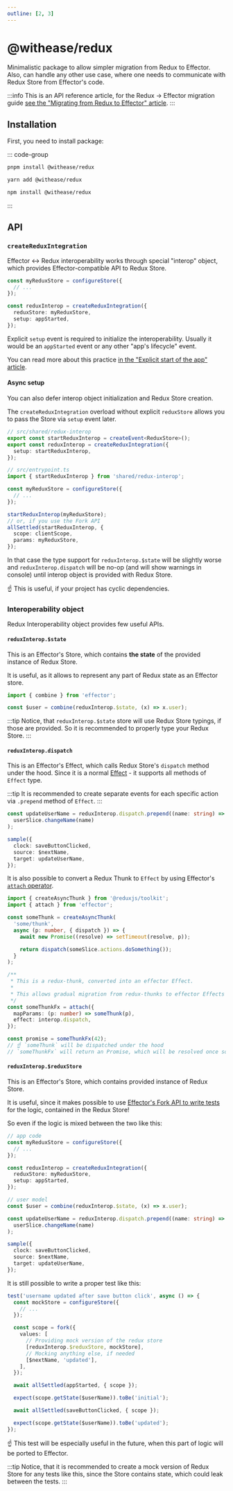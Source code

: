```yaml
---
outline: [2, 3]
---
```


# @withease/redux

Minimalistic package to allow simpler migration from Redux to Effector.
Also, can handle any other use case, where one needs to communicate with Redux Store from Effector's code.

:::info
This is an API reference article, for the Redux -> Effector migration guide [see the "Migrating from Redux to Effector" article](/magazine/migration_from_redux).
:::

## Installation

First, you need to install package:

::: code-group

```sh [pnpm]
pnpm install @withease/redux
```

```sh [yarn]
yarn add @withease/redux
```

```sh [npm]
npm install @withease/redux
```

:::

## API

### `createReduxIntegration`

Effector <-> Redux interoperability works through special "interop" object, which provides Effector-compatible API to Redux Store.

```ts
const myReduxStore = configureStore({
  // ...
});

const reduxInterop = createReduxIntegration({
  reduxStore: myReduxStore,
  setup: appStarted,
});
```

Explicit `setup` event is required to initialize the interoperability. Usually it would be an `appStarted` event or any other "app's lifecycle" event.

You can read more about this practice [in the "Explicit start of the app" article](/magazine/explicit_start).

#### Async setup

You can also defer interop object initialization and Redux Store creation.

The `createReduxIntegration` overload without explicit `reduxStore` allows you to pass the Store via `setup` event later.

```ts
// src/shared/redux-interop
export const startReduxInterop = createEvent<ReduxStore>();
export const reduxInterop = createReduxIntegration({
  setup: startReduxInterop,
});

// src/entrypoint.ts
import { startReduxInterop } from 'shared/redux-interop';

const myReduxStore = configureStore({
  // ...
});

startReduxInterop(myReduxStore);
// or, if you use the Fork API
allSettled(startReduxInterop, {
  scope: clientScope,
  params: myReduxStore,
});
```

In that case the type support for `reduxInterop.$state` will be slightly worse and `reduxInterop.dispatch` will be no-op (and will show warnings in console) until interop object is provided with Redux Store.

☝️ This is useful, if your project has cyclic dependencies.

### Interoperability object

Redux Interoperability object provides few useful APIs.

#### `reduxInterop.$state`

This is an Effector's Store, which contains **the state** of the provided instance of Redux Store.

It is useful, as it allows to represent any part of Redux state as an Effector store.

```ts
import { combine } from 'effector';

const $user = combine(reduxInterop.$state, (x) => x.user);
```

:::tip
Notice, that `reduxInterop.$state` store will use Redux Store typings, if those are provided. So it is recommended to properly type your Redux Store.
:::

#### `reduxInterop.dispatch`

This is an Effector's Effect, which calls Redux Store's `dispatch` method under the hood.
Since it is a normal [Effect](https://effector.dev/en/api/effector/effect) - it supports all methods of `Effect` type.

:::tip
It is recommended to create separate events for each specific action via `.prepend` method of `Effect`.
:::

```ts
const updateUserName = reduxInterop.dispatch.prepend((name: string) =>
  userSlice.changeName(name)
);

sample({
  clock: saveButtonClicked,
  source: $nextName,
  target: updateUserName,
});
```

It is also possible to convert a Redux Thunk to `Effect` by using Effector's [`attach` operator](https://effector.dev/en/api/effector/attach/).

```ts
import { createAsyncThunk } from '@reduxjs/toolkit';
import { attach } from 'effector';

const someThunk = createAsyncThunk(
  'some/thunk',
  async (p: number, { dispatch }) => {
    await new Promise((resolve) => setTimeout(resolve, p));

    return dispatch(someSlice.actions.doSomething());
  }
);

/**
 * This is a redux-thunk, converted into an effector Effect.
 *
 * This allows gradual migration from redux-thunks to effector Effects
 */
const someThunkFx = attach({
  mapParams: (p: number) => someThunk(p),
  effect: interop.dispatch,
});

const promise = someThunkFx(42);
// ☝️ `someThunk` will be dispatched under the hood
// `someThunkFx` will return an Promise, which will be resolved once someThunk is resolved
```

#### `reduxInterop.$reduxStore`

This is an Effector's Store, which contains provided instance of Redux Store.

It is useful, since it makes possible to use [Effector's Fork API to write tests](https://effector.dev/en/guides/testing/) for the logic, contained in the Redux Store!

So even if the logic is mixed between the two like this:

```ts
// app code
const myReduxStore = configureStore({
  // ...
});

const reduxInterop = createReduxIntegration({
  reduxStore: myReduxStore,
  setup: appStarted,
});

// user model
const $user = combine(reduxInterop.$state, (x) => x.user);

const updateUserName = reduxInterop.dispatch.prepend((name: string) =>
  userSlice.changeName(name)
);

sample({
  clock: saveButtonClicked,
  source: $nextName,
  target: updateUserName,
});
```

It is still possible to write a proper test like this:

```ts
test('username updated after save button click', async () => {
  const mockStore = configureStore({
    // ...
  });

  const scope = fork({
    values: [
      // Providing mock version of the redux store
      [reduxInterop.$reduxStore, mockStore],
      // Mocking anything else, if needed
      [$nextName, 'updated'],
    ],
  });

  await allSettled(appStarted, { scope });

  expect(scope.getState($userName)).toBe('initial');

  await allSettled(saveButtonClicked, { scope });

  expect(scope.getState($userName)).toBe('updated');
});
```

☝️ This test will be especially useful in the future, when this part of logic will be ported to Effector.

:::tip
Notice, that it is recommended to create a mock version of Redux Store for any tests like this, since the Store contains state, which could leak between the tests.
:::
